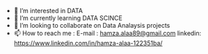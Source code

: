 
- 👀 I’m interested in DATA
- 🌱 I’m currently learning DATA SCINCE
- 💞️ I’m looking to collaborate on Data Analaysis projects
- 📫 How to reach me : E-mail : hamza.alaa89@gmail.com   linkedin: https://www.linkedin.com/in/hamza-alaa-122351ba/ 

<!---
hamza3laa/hamza3laa is a ✨ special ✨ repository because its `README.md` (this file) appears on your GitHub profile.
You can click the Preview link to take a look at your changes.
--->
